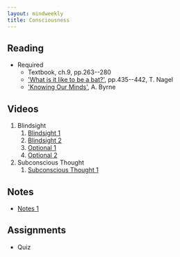 ```yaml
---
layout: mindweekly
title: Consciousness
---
```


## Reading

+ Required
  + Textbook, ch.9, pp.263--280
  + ['What is it like to be a bat?'](Nagel.pdf), pp.435--442, T. Nagel
  + ['Knowing Our Minds'](Byrne.pdf), A. Byrne


## Videos

1. Blindsight
	1. [Blindsight 1](https://www.youtube.com/watch?v=R4SYxTecL8E)
	2. [Blindsight 2](https://www.youtube.com/watch?v=GwGmWqX0MnM)
	3. [Optional 1](https://www.youtube.com/watch?v=ny5qMKTcURE)
	4. [Optional 2](http://www.bbc.com/future/story/20150925-blindsight-the-strangest-form-of-consciousness)
2. Subconscious Thought
	1. [Subconscious Thought 1](https://www.youtube.com/watch?v=SomZ6aViWGY)


## Notes
+ [Notes 1](notes)


## Assignments
+ Quiz



